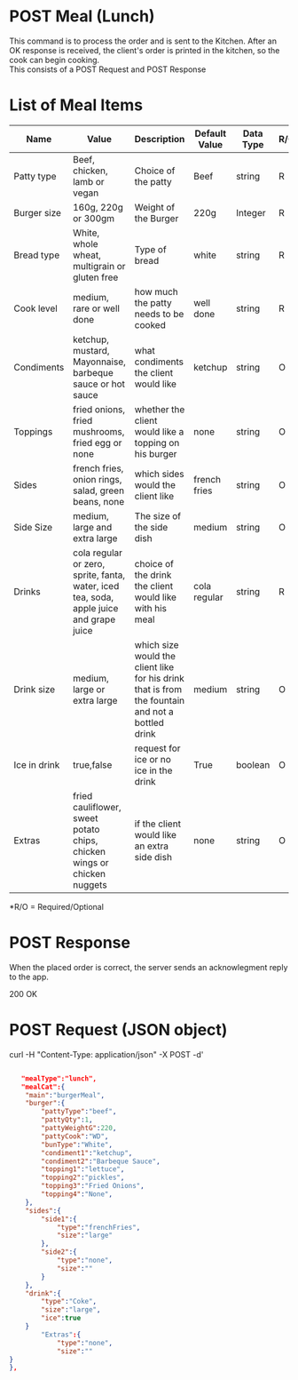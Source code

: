 # POST Meal (Lunch)
This command is to process the order and is sent to the Kitchen. After an OK response is received, the client's order is printed in the kitchen, so the cook can begin cooking.  
This consists of a POST Request and POST Response

# List of Meal Items 
|Name|Value| Description|Default Value|Data Type|R/O*|
|---|---|---|---|---|---|
|Patty type|Beef, chicken, lamb or vegan|Choice of the patty|Beef|string|R|  
|Burger size|160g, 220g or 300gm|Weight of the Burger|220g|Integer|R|
|Bread type|White, whole wheat, multigrain or gluten free|Type of bread|white|string|R|
|Cook level|medium, rare or well done|how much the patty needs to be cooked|well done|string|R|
|Condiments|ketchup, mustard, Mayonnaise, barbeque sauce or hot sauce|what condiments the client would like|ketchup|string|O|
|Toppings|fried onions, fried mushrooms, fried egg or none|whether the client would like a topping on his burger|none|string|O|
|Sides|french fries, onion rings, salad, green beans, none|which sides would the client like|french fries|string|O|
|Side Size|medium, large and extra large|The size of the side dish|medium|string|O|
|Drinks|cola regular or zero, sprite, fanta, water, iced tea, soda, apple juice and grape juice|choice of the drink the client would like with his meal|cola regular|string|R|
|Drink size|medium, large or extra large|which size would the client like for his drink that is from the fountain and not a bottled drink|medium|string|O|
|Ice in drink|true,false|request for ice or no ice in the drink|True|boolean|O|
|Extras|fried cauliflower, sweet potato chips, chicken wings or chicken nuggets|if the client would like an extra side dish|none|string|O|

*R/O = Required/Optional

# POST Response 
When the placed order is correct, the server sends an acknowlegment reply to the app. 

200 OK  

# POST Request (JSON object)
curl -H "Content-Type: application/json" -X POST -d'  

```JSON

   "mealType":"lunch",
   "mealCat":{
  	"main":"burgerMeal",
  	"burger":{
     	"pattyType":"beef",
     	"pattyQty":1,
     	"pattyWeightG":220,
     	"pattyCook":"WD",
     	"bunType":"White",
     	"condiment1":"ketchup",
     	"condiment2":"Barbeque Sauce",
     	"topping1":"lettuce",
     	"topping2":"pickles",
     	"topping3":"Fried Onions",
     	"topping4":"None",
  	},
  	"sides":{
     	"side1":{
        	"type":"frenchFries",
        	"size":"large"
     	},
     	"side2":{
        	"type":"none",
        	"size":""
     	}
  	},
  	"drink":{
     	"type":"Coke",
     	"size":"large",
     	"ice":true
  	}
        "Extras":{
        	"type":"none",
        	"size":""
}
},


